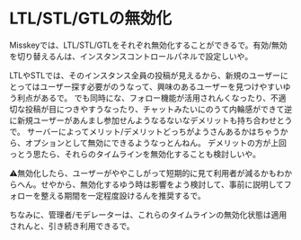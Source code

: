 # LTL/STL/GTLの無効化
Misskeyでは、LTL/STL/GTLをそれぞれ無効化することができるで。有効/無効を切り替えるんは、インスタンスコントロールパネルで設定しいや。

LTLやSTLでは、そのインスタンス全員の投稿が見えるから、新規のユーザーにとってはユーザー探す必要がのうなって、興味のあるユーザーを見つけやすいゆう利点があるで。 でも同時にな、フォロー機能が活用されんくなったり、不適切な投稿が目につきやすうなったり、チャットみたいにのうて内輪感ができて逆に新規ユーザーがあんまし参加せんようなるないなデメリットも持ち合わせとうで。 サーバーによってメリット/デメリットどっちがようさんあるかはちゃうから、オプションとして無効にできるようなっとんねん。 デメリットの方が上回っとう思たら、それらのタイムラインを無効化することも検討しいや。

<div class="warn">⚠️無効化したら、ユーザーがややこしがって短期的に見て利用者が減るかもわからへん。せやから、無効化するゆう時は影響をよう検討して、事前に説明してフォローを整える期間を一定程度設けるんを推奨するで。</div>

ちなみに、管理者/モデレーターは、これらのタイムラインの無効化状態は適用されんと、引き続き利用できるで。
